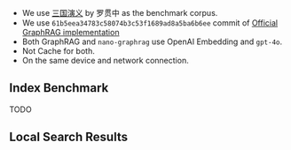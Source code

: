 - We use [三国演义](https://github.com/naosense/Yiya/raw/master/book/%E4%B8%89%E5%9B%BD%E6%BC%94%E4%B9%89.txt) by 罗贯中 as the benchmark corpus. 
- We use `61b5eea34783c58074b3c53f1689ad8a5ba6b6ee` commit of [Official GraphRAG implementation](https://github.com/microsoft/graphrag/tree/main)
- Both GraphRAG and `nano-graphrag` use OpenAI Embedding and `gpt-4o`.
- Not Cache for both. 
- On the same device and network connection.

## Index Benchmark

TODO

## Local Search Results

